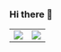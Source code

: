 ### Hi there 👋

<table border="0" cellpadding="0" cellspacing="0">
  <tr>
    <td><img src="https://github-readme-stats.vercel.app/api?username=lsw1991abc&theme=tokyonight&show_icons=true&hide_border=true" /></td>
    <td><img src="https://github-readme-stats.vercel.app/api/top-langs/?username=anuraghazra&layout=compact&theme=tokyonight&hide_border=true&langs_count=4" /></td>
  </tr>
</table>


<!--

![Most Used Languages](https://github-readme-stats.vercel.app/api/top-langs/?username=anuraghazra&layout=compact&theme=tokyonight)

![Wizard's wakatime stats](https://github-readme-stats.vercel.app/api/wakatime?username=lsw1991abc&theme=tokyonight)


**lsw1991abc/lsw1991abc** is a ✨ _special_ ✨ repository because its `README.md` (this file) appears on your GitHub profile.

Here are some ideas to get you started:

- 🔭 I’m currently working on ...
- 🌱 I’m currently learning ...
- 👯 I’m looking to collaborate on ...
- 🤔 I’m looking for help with ...
- 💬 Ask me about ...
- 📫 How to reach me: ...
- 😄 Pronouns: ...
- ⚡ Fun fact: ...
-->
